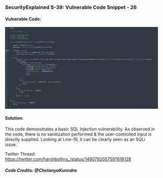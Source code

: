 ### SecurityExplained S-39: Vulnerable Code Snippet - 26

#### Vulnerable Code: 

![Vulnerable Code](../media/code-26.jpg)


#### Solution: 

This code demonstrates a basic SQL Injection vulnerability. As observed in the code, there is no sanitization performed & the user-controlled input is directly supplied. Looking at Line-19, it can be clearly seen as an SQLi issue.


Twitter Thread: https://twitter.com/harshbothra_/status/1490792057597616128 

##### Code Credits: @ChetanyaKunndra
 